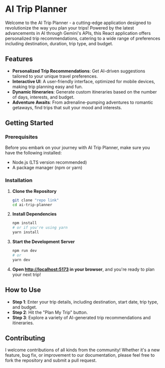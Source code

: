 
# AI Trip Planner 

Welcome to the AI Trip Planner - a cutting-edge application designed to revolutionize the way you plan your trips! Powered by the latest advancements in AI through Gemini's APIs, this React application offers personalized trip recommendations, catering to a wide range of preferences including destination, duration, trip type, and budget.

## Features

- **Personalized Trip Recommendations**: Get AI-driven suggestions tailored to your unique travel preferences.
- **Interactive UI**: A user-friendly interface, optimized for mobile devices, making trip planning easy and fun.
- **Dynamic Itineraries**: Generate custom itineraries based on the number of days, interests, and budget.
- **Adventure Awaits**: From adrenaline-pumping adventures to romantic getaways, find trips that suit your mood and interests.

## Getting Started

### Prerequisites

Before you embark on your journey with AI Trip Planner, make sure you have the following installed:
- Node.js (LTS version recommended)
- A package manager (npm or yarn)

### Installation

1. **Clone the Repository**
    ```bash
    git clone "repo link"
    cd ai-trip-planner
    ```

2. **Install Dependencies**
    ```bash
    npm install
    # or if you're using yarn
    yarn install
    ```

3. **Start the Development Server**
    ```bash
    npm run dev
    # or
    yarn dev
    ```

4. **Open [http://localhost:5173](http://localhost:5173) in your browser**, and you're ready to plan your next trip!

## How to Use

- **Step 1**: Enter your trip details, including destination, start date, trip type, and budget.
- **Step 2**: Hit the "Plan My Trip" button.
- **Step 3**: Explore a variety of AI-generated trip recommendations and itineraries.

## Contributing

I welcome contributions of all kinds from the community! Whether it's a new feature, bug fix, or improvement to our documentation, please feel free to fork the repository and submit a pull request.
